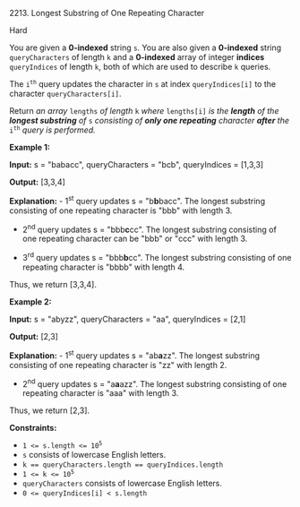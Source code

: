 2213\. Longest Substring of One Repeating Character

Hard

You are given a **0-indexed** string `s`. You are also given a **0-indexed** string `queryCharacters` of length `k` and a **0-indexed** array of integer **indices** `queryIndices` of length `k`, both of which are used to describe `k` queries.

The <code>i<sup>th</sup></code> query updates the character in `s` at index `queryIndices[i]` to the character `queryCharacters[i]`.

Return _an array_ `lengths` _of length_ `k` _where_ `lengths[i]` _is the **length** of the **longest substring** of_ `s` _consisting of **only one repeating** character **after** the_ <code>i<sup>th</sup></code> _query_ _is performed._

**Example 1:**

**Input:** s = "babacc", queryCharacters = "bcb", queryIndices = [1,3,3]

**Output:** [3,3,4]

**Explanation:** - 1<sup>st</sup> query updates s = "b**b**bacc". The longest substring consisting of one repeating character is "bbb" with length 3. 

- 2<sup>nd</sup> query updates s = "bbb**c**cc". The longest substring consisting of one repeating character can be "bbb" or "ccc" with length 3. 

- 3<sup>rd</sup> query updates s = "bbb**b**cc". The longest substring consisting of one repeating character is "bbbb" with length 4. 
  
Thus, we return [3,3,4].

**Example 2:**

**Input:** s = "abyzz", queryCharacters = "aa", queryIndices = [2,1]

**Output:** [2,3]

**Explanation:** - 1<sup>st</sup> query updates s = "ab**a**zz". The longest substring consisting of one repeating character is "zz" with length 2. 

- 2<sup>nd</sup> query updates s = "a**a**azz". The longest substring consisting of one repeating character is "aaa" with length 3. 
  
Thus, we return [2,3].

**Constraints:**

*   <code>1 <= s.length <= 10<sup>5</sup></code>
*   `s` consists of lowercase English letters.
*   `k == queryCharacters.length == queryIndices.length`
*   <code>1 <= k <= 10<sup>5</sup></code>
*   `queryCharacters` consists of lowercase English letters.
*   `0 <= queryIndices[i] < s.length`